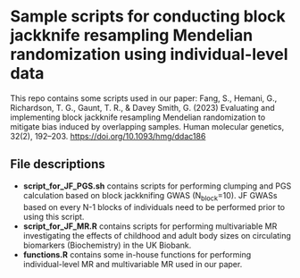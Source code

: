 # Sample scripts for conducting block jackknife resampling Mendelian randomization using individual-level data

This repo contains some scripts used in our paper: Fang, S., Hemani, G., Richardson, T. G., Gaunt, T. R., & Davey Smith, G. (2023) Evaluating and implementing block jackknife resampling Mendelian randomization to mitigate bias induced by overlapping samples. Human molecular genetics, 32(2), 192–203. https://doi.org/10.1093/hmg/ddac186

## File descriptions

- **script_for_JF_PGS.sh** contains scripts for performing clumping and PGS calculation based on block jackknifing GWAS (N<sub>block</sub>=10). JF GWASs based on every N-1 blocks of individuals need to be performed prior to using this script.
- **script_for_JF_MR.R** contains scripts for performing multivariable MR investigating the effects of childhood and adult body sizes on circulating biomarkers (Biochemistry) in the UK Biobank.
- **functions.R** contains some in-house functions for performing individual-level MR and multivariable MR used in our paper.
